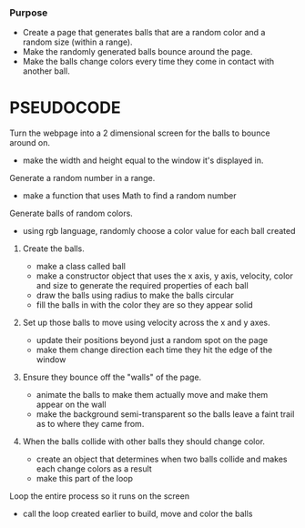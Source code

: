 ### Purpose

* Create a page that generates balls that are a random color and a random size (within a range).
* Make the randomly generated balls bounce around the page.
* Make the balls change colors every time they come in contact with another ball.

# PSEUDOCODE

Turn the webpage into a 2 dimensional screen for the balls to bounce around on.
  * make the width and height equal to the window it's displayed in.

Generate a random number in a range.
  * make a function that uses Math to find a random number

Generate balls of random colors.
  * using rgb language, randomly choose a color value for each ball created
  
1. Create the balls.
   * make a class called ball
   * make a constructor object that uses the x axis, y axis, velocity, color and size to generate the required properties of each ball
   * draw the balls using radius to make the balls circular
   * fill the balls in with the color they are so they appear solid

2. Set up those balls to move using velocity across the x and y axes.
   * update their positions beyond just a random spot on the page
   * make them change direction each time they hit the edge of the window

3. Ensure they bounce off the "walls" of the page.
   * animate the balls to make them actually move and make them appear on the wall
   * make the background semi-transparent so the balls leave a faint trail as to where they came from.

4. When the balls collide with other balls they should change color.
   * create an object that determines when two balls collide and makes each change colors as a result
   * make this part of the loop

Loop the entire process so it runs on the screen
  * call the loop created earlier to build, move and color the balls
